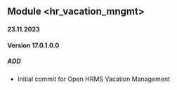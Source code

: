 ## Module <hr_vacation_mngmt>

#### 23.11.2023
#### Version 17.0.1.0.0
##### ADD
- Initial commit for Open HRMS Vacation Management

